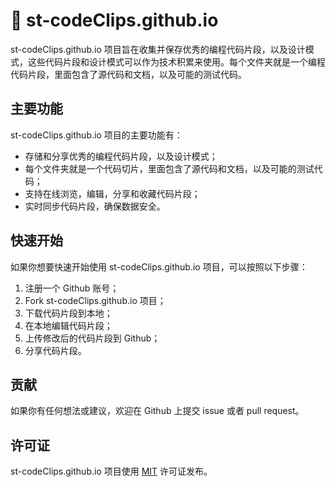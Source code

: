 # :star2: st-codeClips.github.io

st-codeClips.github.io 项目旨在收集并保存优秀的编程代码片段，以及设计模式，这些代码片段和设计模式可以作为技术积累来使用。每个文件夹就是一个编程代码片段，里面包含了源代码和文档，以及可能的测试代码。

## 主要功能

st-codeClips.github.io 项目的主要功能有：

- 存储和分享优秀的编程代码片段，以及设计模式；
- 每个文件夹就是一个代码切片，里面包含了源代码和文档，以及可能的测试代码；
- 支持在线浏览，编辑，分享和收藏代码片段；
- 实时同步代码片段，确保数据安全。

## 快速开始

如果你想要快速开始使用 st-codeClips.github.io 项目，可以按照以下步骤：

1. 注册一个 Github 账号；
2. Fork st-codeClips.github.io 项目；
3. 下载代码片段到本地；
4. 在本地编辑代码片段；
5. 上传修改后的代码片段到 Github；
6. 分享代码片段。

## 贡献

如果你有任何想法或建议，欢迎在 Github 上提交 issue 或者 pull request。

## 许可证

st-codeClips.github.io 项目使用 [MIT](https://github.com/wo1261931780/st-codeClips.github.io/blob/master/LICENSE) 许可证发布。

